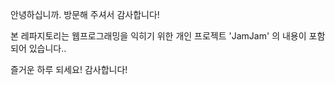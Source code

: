 안녕하십니까. 
방문해 주셔서 감사합니다!

본 레파지토리는 
웹프로그래밍을 익히기 위한 개인 프로젝트 'JamJam' 의 내용이  포함되어 있습니다..

즐거운 하루 되세요! 감사합니다!
